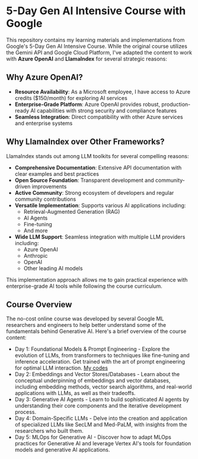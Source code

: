 # 5-Day Gen AI Intensive Course with Google

This repository contains my learning materials and implementations from Google's 5-Day Gen AI Intensive Course. While the original course utilizes the Gemini API and Google Cloud Platform, I've adapted the content to work with **Azure OpenAI** and **LlamaIndex** for several strategic reasons:

## Why Azure OpenAI?

- **Resource Availability**: As a Microsoft employee, I have access to Azure credits ($150/month) for exploring AI services
- **Enterprise-Grade Platform**: Azure OpenAI provides robust, production-ready AI capabilities with strong security and compliance features
- **Seamless Integration**: Direct compatibility with other Azure services and enterprise systems

## Why LlamaIndex over Other Frameworks?

LlamaIndex stands out among LLM toolkits for several compelling reasons:

- **Comprehensive Documentation**: Extensive API documentation with clear examples and best practices
- **Open Source Foundation**: Transparent development and community-driven improvements
- **Active Community**: Strong ecosystem of developers and regular community contributions
- **Versatile Implementation**: Supports various AI applications including:
  - Retrieval-Augmented Generation (RAG)
  - AI Agents
  - Fine-tuning
  - And more
- **Wide LLM Support**: Seamless integration with multiple LLM providers including:
  - Azure OpenAI
  - Anthropic
  - OpenAI
  - Other leading AI models

This implementation approach allows me to gain practical experience with enterprise-grade AI tools while following the course curriculum.

## Course Overview
The no-cost online course was developed by several Google ML researchers and engineers to help better understand some of the fundamentals behind Generative AI. Here's a brief overview of the course content:

- Day 1: Foundational Models & Prompt Engineering - Explore the evolution of LLMs, from transformers to techniques like fine-tuning and inference acceleration. Get trained with the art of prompt engineering for optimal LLM interaction. [My codes](codes/day-1-prompting.ipynb)
- Day 2: Embeddings and Vector Stores/Databases - Learn about the conceptual underpinning of embeddings and vector databases, including embedding methods, vector search algorithms, and real-world applications with LLMs, as well as their tradeoffs.
- Day 3: Generative AI Agents - Learn to build sophisticated AI agents by understanding their core components and the iterative development process.
- Day 4: Domain-Specific LLMs - Delve into the creation and application of specialized LLMs like SecLM and Med-PaLM, with insights from the researchers who built them.
- Day 5: MLOps for Generative AI - Discover how to adapt MLOps practices for Generative AI and leverage Vertex AI's tools for foundation models and generative AI applications.